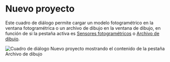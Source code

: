 # Nuevo proyecto

Este cuadro de diálogo permite cargar un modelo fotogramétrico en la ventana fotogramétrica o un archivo de dibujo en la ventana de dibujo, en función de si la pestaña activa es [Sensores fotogramétricos](sensores-fotogrametricos.md) o [Archivo de dibujo](archivo-de-dibujo.md).

![Cuadro de diálogo Nuevo proyecto mostrando el contenido de la pestaña Archivo de dibujo](../../../../../.gitbook/assets/CuadroDialogoNuevoProyecto.PNG)
